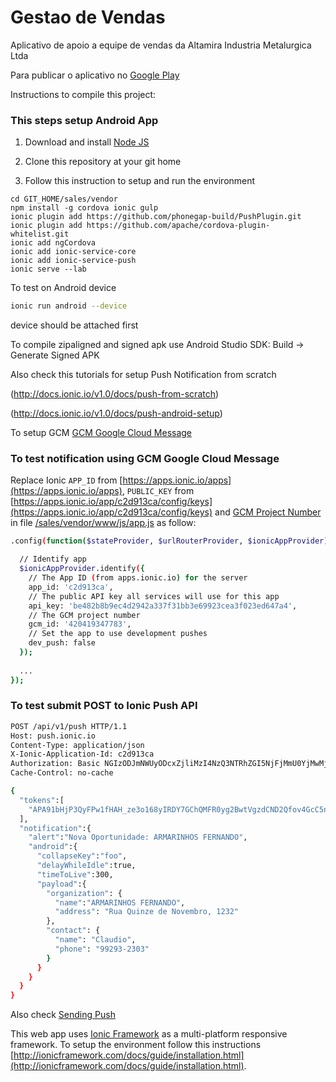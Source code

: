 Gestao de Vendas
================

Aplicativo de apoio a equipe de vendas da Altamira Industria Metalurgica Ltda

Para publicar o aplicativo no [Google Play](https://play.google.com/apps/publish/?dev_acc=12148023397663272067#AppListPlace) 

Instructions to compile this project:

### This steps setup Android App

1. Download and install [Node JS](http://nodejs.org/)

2. Clone this repository at your git home

3. Follow this instruction to setup and run the environment

```shell
cd GIT_HOME/sales/vendor
npm install -g cordova ionic gulp
ionic plugin add https://github.com/phonegap-build/PushPlugin.git
ionic plugin add https://github.com/apache/cordova-plugin-whitelist.git
ionic add ngCordova
ionic add ionic-service-core
ionic add ionic-service-push
ionic serve --lab
```

To test on Android device

```sh
ionic run android --device
```

device should be attached first

To compile zipaligned and signed apk use Android Studio SDK: Build ->  Generate Signed APK

Also check this tutorials for setup Push Notification from scratch

(http://docs.ionic.io/v1.0/docs/push-from-scratch)

(http://docs.ionic.io/v1.0/docs/push-android-setup)

To setup GCM [GCM Google Cloud Message](https://developers.google.com/mobile/add)

### To test notification using GCM Google Cloud Message

Replace Ionic `APP_ID` from [https://apps.ionic.io/apps](https://apps.ionic.io/apps), `PUBLIC_KEY` from [https://apps.ionic.io/app/c2d913ca/config/keys](https://apps.ionic.io/app/c2d913ca/config/keys) and [GCM Project Number](https://console.developers.google.com/project/gestao-de-vendas) in file [/sales/vendor/www/js/app.js](/sales/vendor/www/js/app.js) as follow:

```sh
.config(function($stateProvider, $urlRouterProvider, $ionicAppProvider) {

  // Identify app
  $ionicAppProvider.identify({
    // The App ID (from apps.ionic.io) for the server
    app_id: 'c2d913ca',
    // The public API key all services will use for this app
    api_key: 'be482b8b9ec4d2942a337f31bb3e69923cea3f023ed647a4',
    // The GCM project number
    gcm_id: '420419347783',
    // Set the app to use development pushes
    dev_push: false
  });
  
  ...
});
```

### To test submit POST to Ionic Push API

```sh
POST /api/v1/push HTTP/1.1
Host: push.ionic.io
Content-Type: application/json
X-Ionic-Application-Id: c2d913ca
Authorization: Basic NGIzODJmNWUyODcxZjliMzI4NzQ3NTRhZGI5NjFjMmU0YjMwMjc1YTAzYjg0MWI1Og==
Cache-Control: no-cache

{
  "tokens":[
    "APA91bHjP3QyFPw1fHAH_ze3o168yIRDY7GChQMFR0yg2BwtVgzdCND2Qfov4GcC5n8BvdCRT9bWqgA3DYuFrG_lpMoh-r1mOPsDyI8eYHKJF_TkniCxLcjqzcUFv1SqMJ8tHIsUOCvK"
  ],
  "notification":{
    "alert":"Nova Oportunidade: ARMARINHOS FERNANDO",
    "android":{
      "collapseKey":"foo",
      "delayWhileIdle":true,
      "timeToLive":300,
      "payload":{
        "organization": {
          "name":"ARMARINHOS FERNANDO",
          "address": "Rua Quinze de Novembro, 1232"
        },          
        "contact": {
          "name": "Claudio",
          "phone": "99293-2303"
        }
      }
    }
  }
}
```

Also check [Sending Push](http://docs.ionic.io/v1.0/docs/push-sending-push)

This web app uses [Ionic Framework](http://ionicframework.com) as a multi-platform responsive framework. To setup the environment follow this instructions [http://ionicframework.com/docs/guide/installation.html](http://ionicframework.com/docs/guide/installation.html).
